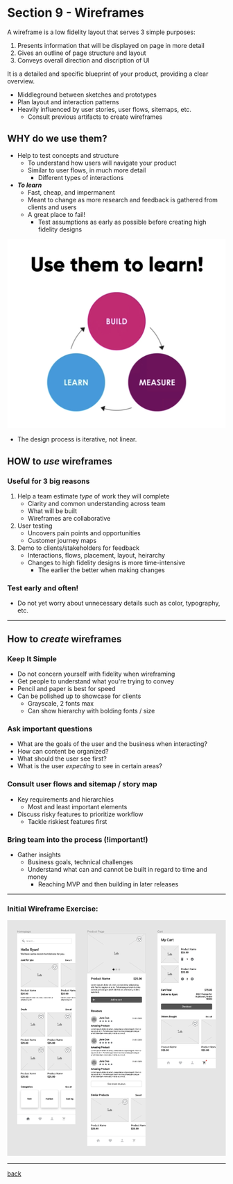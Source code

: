 # Section 9 - Wireframes

A wireframe is a low fidelity layout that serves 3 simple purposes:

1. Presents information that will be displayed on page in more detail
2. Gives an outline of page structure and layout
3. Conveys overall direction and discription of UI

It is a detailed and specific blueprint of your product, providing a clear overview.

- Middleground between sketches and prototypes
- Plan layout and interaction patterns
- Heavily influenced by user stories, user flows, sitemaps, etc.
  - Consult previous artifacts to create wireframes

## WHY do we use them?

- Help to test concepts and structure
  - To understand how users will navigate your product
  - Similar to user flows, in much more detail
    - Different types of interactions
- ***To learn***
  - Fast, cheap, and impermanent
  - Meant to change as more research and feedback is gathered from clients and users
  - A great place to fail!
    - Test assumptions as early as possible before creating high fidelity designs

![Learn](../img/wireframe-learn.png)

- The design process is iterative, not linear.

## HOW to *use* wireframes

### Useful for 3 big reasons

1. Help a team estimate *type* of work they will complete
    - Clarity and common understanding across team
    - What will be built
    - Wireframes are collaborative
2. User testing
    - Uncovers pain points and opportunities
    - Customer journey maps
3. Demo to clients/stakeholders for feedback
    - Interactions, flows, placement, layout, heirarchy
    - Changes to high fidelity designs is more time-intensive
      - The earlier the better when making changes

### **Test early and often!**

- Do not yet worry about unnecessary details such as color, typography, etc.

- - -

## How to *create* wireframes

### **Keep It Simple**

- Do not concern yourself with fidelity when wireframing
- Get people to understand what you're trying to convey
- Pencil and paper is best for speed
- Can be polished up to showcase for clients
  - Grayscale, 2 fonts max
  - Can show hierarchy with bolding fonts / size

### Ask important questions

- What are the goals of the user and the business when interacting?
- How can content be organized?
- What should the user see first?
- What is the user *expecting* to see in certain areas?

### Consult user flows and sitemap / story map

- Key requirements and hierarchies
  - Most and least important elements
- Discuss risky features to prioritize workflow
  - Tackle riskiest features first

### Bring team into the process (!important!)

- Gather insights
  - Business goals, technical challenges
  - Understand what can and cannot be built in regard to time and money
    - Reaching MVP and then building in later releases

- - -
### Initial Wireframe Exercise:

![Sitemap](../img/wireframe.png)

- - -

[back](../README.md)
